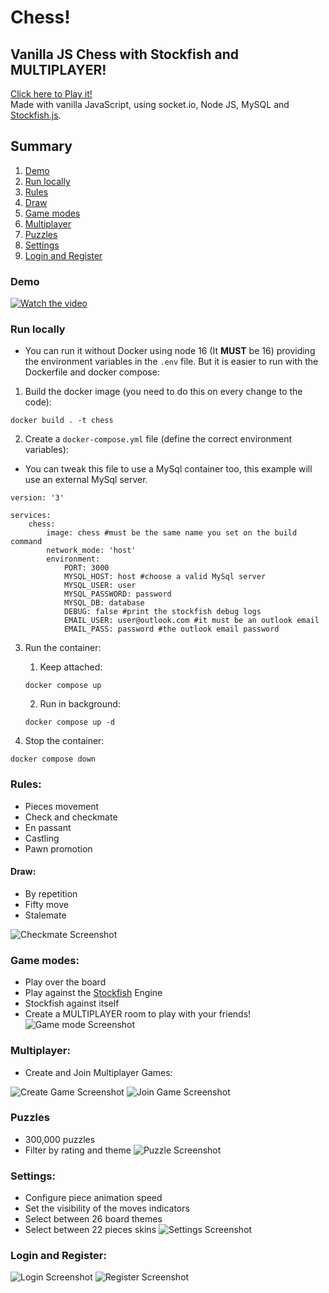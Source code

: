 # Chess!

## Vanilla JS Chess with Stockfish and MULTIPLAYER!

[Click here to Play it!](https://chess.rodolfoi.tech/)
<br>
Made with vanilla JavaScript, using socket.io, Node JS, MySQL and [Stockfish.js](https://github.com/nmrugg/stockfish.js/).
<br>

## Summary
1. [Demo](#demo)
2. [Run locally](#run-locally)
3. [Rules](#rules)
4. [Draw](#draw)
5. [Game modes](#game-modes)
6. [Multiplayer](#multiplayer)
7. [Puzzles](#puzzles)
8. [Settings](#settings)
9. [Login and Register](#login-and-register)

### Demo

[![Watch the video](screenshots/video.png)](https://youtu.be/3foDjZ4LCQM)

### Run locally

- You can run it without Docker using node 16 (It **MUST** be 16) providing the environment variables in the `.env` file. But it is easier to run with the Dockerfile and docker compose:

1. Build the docker image (you need to do this on every change to the code):

```
docker build . -t chess
```

2. Create a `docker-compose.yml` file (define the correct environment variables):
* You can tweak this file to use a MySql container too, this example will use an external MySql server.

```
version: '3'

services:
    chess:
        image: chess #must be the same name you set on the build command
        network_mode: 'host'
        environment:
            PORT: 3000
            MYSQL_HOST: host #choose a valid MySql server
            MYSQL_USER: user
            MYSQL_PASSWORD: password
            MYSQL_DB: database
            DEBUG: false #print the stockfish debug logs
            EMAIL_USER: user@outlook.com #it must be an outlook email
            EMAIL_PASS: password #the outlook email password
```

3. Run the container:
    1. Keep attached:
    ```
    docker compose up
    ```

    2. Run in background:
    ```
    docker compose up -d
    ```

4. Stop the container:

```
docker compose down
```

### Rules:

-   Pieces movement
-   Check and checkmate
-   En passant
-   Castling
-   Pawn promotion

#### Draw:

-   By repetition
-   Fifty move
-   Stalemate

![Checkmate Screenshot](/screenshots/checkmate.png)

### Game modes:

-   Play over the board
-   Play against the [Stockfish](https://github.com/nmrugg/stockfish.js/) Engine
-   Stockfish against itself
-   Create a MULTIPLAYER room to play with your friends!
    ![Game mode Screenshot](/screenshots/gamemode.png)

### Multiplayer:

- Create and Join Multiplayer Games:

![Create Game Screenshot](/screenshots/creategame.png)
![Join Game Screenshot](/screenshots/joingame.png)

### Puzzles

-   300,000 puzzles
-   Filter by rating and theme
    ![Puzzle Screenshot](/screenshots/puzzle.png)

### Settings:

-   Configure piece animation speed
-   Set the visibility of the moves indicators
-   Select between 26 board themes
-   Select between 22 pieces skins
    ![Settings Screenshot](/screenshots/preferences.png)

### Login and Register:

![Login Screenshot](/screenshots/signin.png)
![Register Screenshot](/screenshots/register.png)

